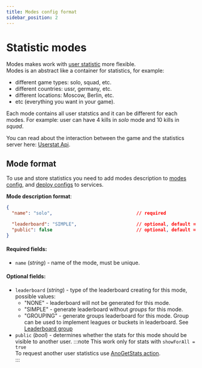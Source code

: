 ```yaml
---
title: Modes config format
sidebar_position: 2
---
```


# Statistic modes
Modes makes work with [user statistic](./stat-config-format) more flexible.  
Modes is an abstract like a container for statistics, for example:
* different game types: solo, squad, etc.
* different countries: ussr, germany, etc.
* different locations: Moscow, Berlin, etc.
* etc (everything you want in your game).

Each mode contains all user statstics and it can be different for each modes.
For example: user can have 4 kills in _solo_ mode and 10 kills in _squad_.

You can read about the interaction between the game and the statistics server here: [Userstat Api](./../services-api/userstat-api).

## Mode format

To use and store statistics you need to add modes description to [modes config](./../gui/configs-management#multi-element-config), and [deploy configs](./../gui/configs-management#deploy-configs) to services.

**Mode description format**:

```json
{
  "name": "solo",                               // required

  "leaderboard": "SIMPLE",                      // optional, default = "NONE"
  "public": false                               // optional, default = false
}
```

#### Required fields:

- `name` (_string_) - name of the mode, must be unique.

#### Optional fields:

- `leaderboard` (_string_) - type of the leaderboard creating for this mode, possible values:
  - "NONE" - leaderboard will not be generated for this mode.
  - "SIMPLE" - generate leaderboard without _groups_ for this mode.
  - "GROUPING" - generate groups leaderboard for this mode. Group can be used to implement leagues or buckets in leaderboard. See [Leaderboard group](stats-config-format#leaderboard-group)
- `public` (_bool_) - determines whether the stats for this mode should be visible to another user.
  :::note
  This work only for stats with `showForAll = true`  
  To request another user statistics use [AnoGetStats action](./../services-api/userstat-api#anogetstats).  
  :::